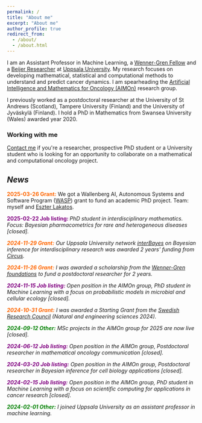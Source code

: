 ```yaml
---
permalink: /
title: "About me"
excerpt: "About me"
author_profile: true
redirect_from: 
  - /about/
  - /about.html
---
```


<p>
I am an Assistant Professor in Machine Learning, a 
<a href="https://www.swgc.org/">Wenner-Gren Fellow</a> and a  
<a href="https://beijerstiftelsen.se/en/partners/the-beijer-laboratory-ai-research">Beijer Researcher</a> at 
<a href="https://www.uu.se/en">Uppsala University</a>. 
My research focuses on developing mathematical, statistical and computational methods to understand and predict cancer dynamics. 
I am spearheading the 
<a href="https://sarahamis.github.io/group/">Artificial Intelligence and Mathematics for Oncology (AIMOn)</a> 
research group. 
</p>

<p>
I previously worked as a postdoctoral researcher at the University of St Andrews (Scotland), Tampere University (Finland) and the University of Jyväskylä (Finland). I hold a PhD in Mathematics from Swansea University (Wales) awarded year 2020.
</p>

### Working with me

<a href="https://sarahamis.github.io/contact/">Contact me</a> 
if you're a researcher, prospective PhD student or a University student who is looking for an opportunity to collaborate on a mathematical and computational oncology project. 

## *News*

<p>
<span style="color: #ff6600;"><b>2025-03-26 Grant:</b></span>  We got a Wallenberg AI, Autonomous Systems and Software Program (<a href="https://www.uu.se/centrum/circus">WASP</a>) grant to fund an academic PhD project. Team: myself and <a href="https://research.chalmers.se/en/person/eszterl">Eszter Lakatos</a>. 
</p>

<p>
<span style="color: #800080;"><b>2025-02-22 Job listing: </b></span> <i> PhD student in interdisciplinary mathematics. Focus: <i> Bayesian pharmacometrics for rare and heterogeneous diseases</i> [closed].
</p>

<p>
<span style="color: #ff6600;"><b>2024-11-29 Grant:</b></span>  Our Uppsala University network <a href="https://interbayes.github.io/">interBayes</a> on Bayesian inference for interdisciplinary research was awarded 2 years' funding from <a href="https://www.uu.se/centrum/circus">Circus</a>.
</p>

<p>
<span style="color: #ff6600;"><b>2024-11-26 Grant:</b></span>  I was awarded a scholarship from the <a href="https://www.swgc.org/">Wenner-Gren foundations</a> to fund a postdoctoral researcher for 2 years. 
</p>
  
<p>
<span style="color: #800080;"><b>2024-11-15 Job listing: </b></span> Open position in the AIMOn group, <i>PhD student in Machine Learning with a focus on probabilistic models in microbial and cellular ecology</i> [closed].
</p>

<p>
<span style="color: #ff6600;"><b>2024-10-31 Grant:</b></span> I was awarded a Starting Grant from the <a href="https://www.vr.se/english.html">Swedish Research Council</a> (Natural and engineering sciences 2024). 
</p>

<p>
<span style="color: #008000;"><b>2024-09-12 Other:</b></span> MSc projects in the AIMOn group for 2025 are now live [closed].
</p>

<p>
<span style="color: #800080;"><b>2024-06-12 Job listing:</b></span> Open position in the AIMOn group, <i>Postdoctoral researcher in mathematical oncology communication</i>  [closed].
</p>

<p>
<span style="color: #800080;"><b>2024-03-20 Job listing:</b></span> Open position in the AIMOn group, <i>Postdoctoral researcher in Bayesian inference for cell biology applications</i>  [closed].
</p>

<p>
<span style="color: #800080"><b>2024-02-15 Job listing:</b></span> Open position in the AIMOn group, <i>PhD student in Machine Learning with a focus on scientific computing for applications in cancer research</i>  [closed].
</p>

<p>
<span style="color: #008000;"><b>2024-02-01 Other:</b></span> I joined Uppsala University as an assistant professor in machine learning.
</p>



 
